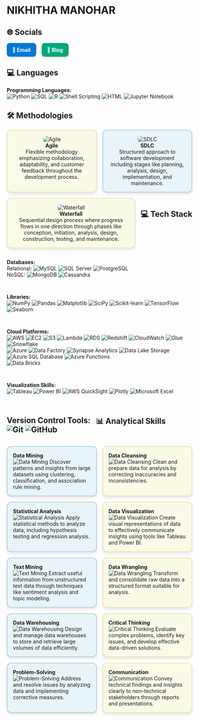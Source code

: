 # NIKHITHA MANOHAR

## 🌐 Socials

<div style="display: flex; gap: 15px;">

  <a href="mailto: nikhithamanohar77@gmail.com" style="text-decoration: none; color: #FFFFFF; background-color: #0078D4; padding: 10px 15px; border-radius: 8px; font-weight: bold; box-shadow: 0 4px 6px rgba(0,0,0,0.1);">
    📧 Email
  </a>

  <a href="https://github.com/Nikhithamanohar" style="text-decoration: none; color: #FFFFFF; background-color: #03A87C; padding: 10px 15px; border-radius: 8px; font-weight: bold; box-shadow: 0 4px 6px rgba(0,0,0,0.1);">
    📝 Blog
  </a>

</div>

## 💻 Languages 

**Programming Languages:**  
![Python](https://img.shields.io/badge/Python-3670A0?style=for-the-badge&logo=python&logoColor=ffdd54)
![SQL](https://img.shields.io/badge/SQL-4479A1?style=for-the-badge&logo=postgresql&logoColor=white)
![R](https://img.shields.io/badge/R-276DC3?style=for-the-badge&logo=r&logoColor=white)
![Shell Scripting](https://img.shields.io/badge/Shell_Scripting-4EAA25?style=for-the-badge&logo=gnu-bash&logoColor=white)
![HTML](https://img.shields.io/badge/HTML-B34936?style=for-the-badge&logo=sas&logoColor=white)
![Jupyter Notebook](https://img.shields.io/badge/Jupyter_Notebook-4936b3?style=for-the-badge&logo=sas&logoColor=white)


## 🛠️ Methodologies

<div style="display: flex; flex-wrap: wrap; gap: 15px;">

  <div style="flex: 1 1 200px; padding: 15px; background-color: #F9FBE7; border: 2px solid #F1E4B3; border-radius: 12px; box-shadow: 0 4px 6px rgba(0,0,0,0.1); text-align: center;">
    <img src="https://img.shields.io/badge/Agile-0078D4?style=for-the-badge&logo=agile&logoColor=white" alt="Agile" style="border-radius: 8px;"/><br>
    <strong>Agile</strong><br>
    Flexible methodology emphasizing collaboration, adaptability, and customer feedback throughout the development process.
  </div>

  <div style="flex: 1 1 200px; padding: 15px; background-color: #E8F4F8; border: 2px solid #B0D4DF; border-radius: 12px; box-shadow: 0 4px 6px rgba(0,0,0,0.1); text-align: center;">
    <img src="https://img.shields.io/badge/SDLC-009688?style=for-the-badge&logo=software-development&logoColor=white" alt="SDLC" style="border-radius: 8px;"/><br>
    <strong>SDLC</strong><br>
    Structured approach to software development including stages like planning, analysis, design, implementation, and maintenance.
  </div>

  <div style="flex: 1 1 200px; padding: 15px; background-color: #F9FBE7; border: 2px solid #F1E4B3; border-radius: 12px; box-shadow: 0 4px 6px rgba(0,0,0,0.1); text-align: center;">
    <img src="https://img.shields.io/badge/Waterfall-FF5722?style=for-the-badge&logo=waterfall&logoColor=white" alt="Waterfall" style="border-radius: 8px;"/><br>
    <strong>Waterfall</strong><br>
    Sequential design process where progress flows in one direction through phases like conception, initiation, analysis, design, construction, testing, and maintenance.
  </div>

     
## 💻 Tech Stack

**Databases:**  
Relational: ![MySQL](https://img.shields.io/badge/MySQL-4479A1?style=for-the-badge&logo=mysql&logoColor=white) ![SQL Server](https://img.shields.io/badge/SQL%20Server-CC2927?style=for-the-badge&logo=microsoft-sql-server&logoColor=white) ![PostgreSQL](https://img.shields.io/badge/PostgreSQL-316192?style=for-the-badge&logo=postgresql&logoColor=white)  
NoSQL: ![MongoDB](https://img.shields.io/badge/MongoDB-4EA94B?style=for-the-badge&logo=mongodb&logoColor=white) ![Cassandra](https://img.shields.io/badge/Cassandra-1287B1?style=for-the-badge&logo=apache-cassandra&logoColor=white)

**Libraries:**  
![NumPy](https://img.shields.io/badge/NumPy-013243?style=for-the-badge&logo=numpy) ![Pandas](https://img.shields.io/badge/Pandas-150458?style=for-the-badge&logo=pandas) ![Matplotlib](https://img.shields.io/badge/Matplotlib-003B57?style=for-the-badge&logo=matplotlib&logoColor=white) ![SciPy](https://img.shields.io/badge/SciPy-8C5D40?style=for-the-badge&logo=scipy&logoColor=white) ![Scikit-learn](https://img.shields.io/badge/scikit--learn-F7931E?style=for-the-badge&logo=scikit-learn&logoColor=white) ![TensorFlow](https://img.shields.io/badge/TensorFlow-FF6F00?style=for-the-badge&logo=tensorflow&logoColor=white) ![Seaborn](https://img.shields.io/badge/Seaborn-FF6F00?style=for-the-badge&logo=seaborn&logoColor=white)

**Cloud Platforms:**  
![AWS](https://img.shields.io/badge/AWS-232F3E?style=for-the-badge&logo=amazon-aws&logoColor=white) ![EC2](https://img.shields.io/badge/EC2-FF9900?style=for-the-badge&logo=amazon-ec2&logoColor=white) ![S3](https://img.shields.io/badge/S3-569A31?style=for-the-badge&logo=amazon-s3&logoColor=white) ![Lambda](https://img.shields.io/badge/Lambda-FF9900?style=for-the-badge&logo=aws-lambda&logoColor=white) ![RDS](https://img.shields.io/badge/RDS-527FFF?style=for-the-badge&logo=amazon-rds&logoColor=white) ![Redshift](https://img.shields.io/badge/Redshift-EC5B46?style=for-the-badge&logo=amazon-redshift&logoColor=white) ![CloudWatch](https://img.shields.io/badge/CloudWatch-232F3E?style=for-the-badge&logo=amazon-cloudwatch&logoColor=white) ![Glue](https://img.shields.io/badge/Glue-8CC4FF?style=for-the-badge&logo=aws-glue&logoColor=white)  
 ![Snowflake](https://img.shields.io/badge/Snowflake-00B2E2?style=for-the-badge&logo=snowflake&logoColor=white)  
![Azure](https://img.shields.io/badge/Azure-0078D4?style=for-the-badge&logo=microsoft-azure&logoColor=white) ![Data Factory](https://img.shields.io/badge/Data%20Factory-00A4E4?style=for-the-badge&logo=microsoft-azure-data-factory&logoColor=white) ![Synapse Analytics](https://img.shields.io/badge/Synapse%20Analytics-5C2D91?style=for-the-badge&logo=microsoft-azure-synapse&logoColor=white) ![Data Lake Storage](https://img.shields.io/badge/Data%20Lake%20Storage-5C2D91?style=for-the-badge&logo=microsoft-azure-data-lake-storage&logoColor=white) ![Azure SQL Database](https://img.shields.io/badge/Azure%20SQL%20Database-CC2927?style=for-the-badge&logo=microsoft-azure-sql-database&logoColor=white) ![Azure Functions](https://img.shields.io/badge/Azure%20Functions-6D8A40?style=for-the-badge&logo=microsoft-azure-functions&logoColor=white)  
 ![Data Bricks](https://img.shields.io/badge/Data%20Bricks-FF6F00?style=for-the-badge&logo=data-bricks&logoColor=white)

**Visualization Skills:**  
![Tableau](https://img.shields.io/badge/Tableau-E97627?style=for-the-badge&logo=tableau&logoColor=white) ![Power BI](https://img.shields.io/badge/Power%20BI-F2C811?style=for-the-badge&logo=power-bi&logoColor=white) ![AWS QuickSight](https://img.shields.io/badge/AWS%20QuickSight-F2C811?style=for-the-badge&logo=amazon-quicksight&logoColor=white) ![Plotly](https://img.shields.io/badge/Plotly-3D4F7C?style=for-the-badge&logo=plotly&logoColor=white) ![Microsoft Excel](https://img.shields.io/badge/Microsoft%20Excel-217346?style=for-the-badge&logo=microsoft-excel&logoColor=white)

**Version Control Tools:**  
![Git](https://img.shields.io/badge/Git-F05032?style=for-the-badge&logo=git&logoColor=white) ![GitHub](https://img.shields.io/badge/GitHub-181717?style=for-the-badge&logo=github&logoColor=white)
- 
## 📊 Analytical Skills

<div style="display: flex; flex-wrap: wrap; gap: 15px;">

  <div style="flex: 1 1 200px; padding: 15px; background-color: #E8F4F8; border: 2px solid #B0D4DF; border-radius: 12px; box-shadow: 0 4px 6px rgba(0,0,0,0.1);">
    <strong>Data Mining</strong><br>
    <img src="https://img.shields.io/badge/Skill-Data_Mining-0073E6?style=flat&logo=data-mining&logoColor=white" alt="Data Mining"/>
    Discover patterns and insights from large datasets using clustering, classification, and association rule mining.
  </div>

  <div style="flex: 1 1 200px; padding: 15px; background-color: #F9FBE7; border: 2px solid #F1E4B3; border-radius: 12px; box-shadow: 0 4px 6px rgba(0,0,0,0.1);">
    <strong>Data Cleansing</strong><br>
    <img src="https://img.shields.io/badge/Skill-Data_Cleansing-8BC34A?style=flat&logo=data-cleansing&logoColor=white" alt="Data Cleansing"/>
    Clean and prepare data for analysis by correcting inaccuracies and inconsistencies.
  </div>

  <div style="flex: 1 1 200px; padding: 15px; background-color: #E8F4F8; border: 2px solid #B0D4DF; border-radius: 12px; box-shadow: 0 4px 6px rgba(0,0,0,0.1);">
    <strong>Statistical Analysis</strong><br>
    <img src="https://img.shields.io/badge/Skill-Statistical_Analysis-FF5722?style=flat&logo=statistical-analysis&logoColor=white" alt="Statistical Analysis"/>
    Apply statistical methods to analyze data, including hypothesis testing and regression analysis.
  </div>

  <div style="flex: 1 1 200px; padding: 15px; background-color: #F9FBE7; border: 2px solid #F1E4B3; border-radius: 12px; box-shadow: 0 4px 6px rgba(0,0,0,0.1);">
    <strong>Data Visualization</strong><br>
    <img src="https://img.shields.io/badge/Skill-Data_Visualization-3F51B5?style=flat&logo=data-visualization&logoColor=white" alt="Data Visualization"/>
    Create visual representations of data to effectively communicate insights using tools like Tableau and Power BI.
  </div>

  <div style="flex: 1 1 200px; padding: 15px; background-color: #E8F4F8; border: 2px solid #B0D4DF; border-radius: 12px; box-shadow: 0 4px 6px rgba(0,0,0,0.1);">
    <strong>Text Mining</strong><br>
    <img src="https://img.shields.io/badge/Skill-Text_Mining-FF9800?style=flat&logo=text-mining&logoColor=white" alt="Text Mining"/>
    Extract useful information from unstructured text data through techniques like sentiment analysis and topic modeling.
  </div>

  <div style="flex: 1 1 200px; padding: 15px; background-color: #F9FBE7; border: 2px solid #F1E4B3; border-radius: 12px; box-shadow: 0 4px 6px rgba(0,0,0,0.1);">
    <strong>Data Wrangling</strong><br>
    <img src="https://img.shields.io/badge/Skill-Data_Wrangling-8BC34A?style=flat&logo=data-wrangling&logoColor=white" alt="Data Wrangling"/>
    Transform and consolidate raw data into a structured format suitable for analysis.
  </div>

  <div style="flex: 1 1 200px; padding: 15px; background-color: #E8F4F8; border: 2px solid #B0D4DF; border-radius: 12px; box-shadow: 0 4px 6px rgba(0,0,0,0.1);">
    <strong>Data Warehousing</strong><br>
    <img src="https://img.shields.io/badge/Skill-Data_Warehousing-FF5722?style=flat&logo=data-warehousing&logoColor=white" alt="Data Warehousing"/>
    Design and manage data warehouses to store and retrieve large volumes of data efficiently.
  </div>

  <div style="flex: 1 1 200px; padding: 15px; background-color: #F9FBE7; border: 2px solid #F1E4B3; border-radius: 12px; box-shadow: 0 4px 6px rgba(0,0,0,0.1);">
    <strong>Critical Thinking</strong><br>
    <img src="https://img.shields.io/badge/Skill-Critical_Thinking-3F51B5?style=flat&logo=critical-thinking&logoColor=white" alt="Critical Thinking"/>
    Evaluate complex problems, identify key issues, and develop effective data-driven solutions.
  </div>

  <div style="flex: 1 1 200px; padding: 15px; background-color: #E8F4F8; border: 2px solid #B0D4DF; border-radius: 12px; box-shadow: 0 4px 6px rgba(0,0,0,0.1);">
    <strong>Problem-Solving</strong><br>
    <img src="https://img.shields.io/badge/Skill-Problem_Solving-FF9800?style=flat&logo=problem-solving&logoColor=white" alt="Problem-Solving"/>
    Address and resolve issues by analyzing data and implementing corrective measures.
  </div>

  <div style="flex: 1 1 200px; padding: 15px; background-color: #F9FBE7; border: 2px solid #F1E4B3; border-radius: 12px; box-shadow: 0 4px 6px rgba(0,0,0,0.1);">
    <strong>Communication</strong><br>
    <img src="https://img.shields.io/badge/Skill-Communication-8BC34A?style=flat&logo=communication&logoColor=white" alt="Communication"/>
    Convey technical findings and insights clearly to non-technical stakeholders through reports and presentations.
  </div>

</div>




